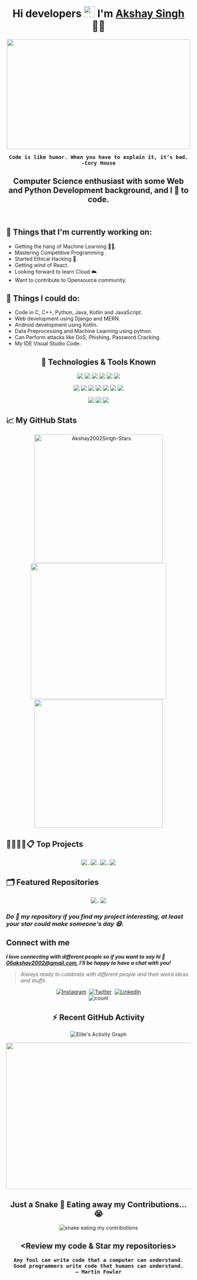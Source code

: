 <h1 align='center'>
 Hi developers <img src="https://akshay2002singh.github.io/Akshay2002Singh/assets/hi.gif" width="30"> I'm <a href="www.linkedin.com/in/akshay2002singh">
 <strong> Akshay Singh</strong></a> 👨‍💻
</h1>
<p align="center">
<img src="https://akshay2002singh.github.io/Akshay2002Singh/assets/fabio-lucas-aTpGSPfalzY-unsplash.jpg" width="500" height="300" >
</p>
<p align ="center" ><samp><strong> Code is like humor. When you have to explain it, it’s bad.
<br>
-Cory House</strong></samp></p>

<h2 align="center"> Computer Science enthusiast with some Web and Python Development background, and I 💞️ to code. </h2>
<br>

## **💼 Things that I'm currently working on:**

-   Getting the hang of Machine Learning 👨‍💻.
-   Mastering Competitive Programming .
-   Started Ethical Hacking 👨.
-   Getting wind of React.
-   Looking forward to learn Cloud ☁️.
-   Want to contribute to Opensource community.

## **🔭 Things I could do:**

-   Code in C, C++, Python, Java, Kotlin and JavaScript.
-   Web development using Django and MERN.
-   Android development using Kotlin.
-   Data Preprocessing and Machine Learning using python.
-   Can Perform attacks like DoS, Phishing, Password Cracking.
-   My IDE Visual Studio Code.

<h2 align="center">🔧 Technologies & Tools Known</h2>
<p align="center">
  <img src="https://img.icons8.com/color/48/000000/c-programming.png"/>
  <img src="https://img.icons8.com/color/48/000000/c-plus-plus-logo.png"/>
  <img src="https://img.icons8.com/color/50/000000/html-5.png"/>
  <img src="https://img.icons8.com/color/48/000000/css3.png"/>
  <img src="https://img.icons8.com/color/48/000000/javascript--v2.png"/>
  <img src="https://img.icons8.com/color/48/000000/python--v1.png"/>
</p>
<p align="center">
  <img src="https://img.icons8.com/color/48/000000/bootstrap.png"/>
  <img src="https://img.icons8.com/color/48/000000/sass.png"/>
  <img src="https://img.icons8.com/fluency/48/000000/node-js.png"/>
  <img src="https://img.icons8.com/color/48/000000/react-native.png"/>
  <img src="https://img.icons8.com/color/48/000000/redux.png"/>
  <img src="https://img.icons8.com/color/48/000000/mongodb.png"/>
  <img src="https://img.icons8.com/color/48/000000/firebase.png"/>
</p>
<p align="center">
  <img src="https://img.icons8.com/color/48/000000/visual-studio-code-2019.png"/>
  <img src="https://img.icons8.com/color/48/000000/git.png"/>
  <img src="https://img.icons8.com/bubbles/50/000000/github.png"/>
</p>


## 📈 My GitHub Stats
<p align="center">
  <img src="https://github-readme-stats.vercel.app/api?username=Akshay2002Singh&show_icons=true&theme=midnight-purple&title_color=8E2DE2&text_color=fff&icon_color=8E2DE2" alt="Akshay2002Singh-Stars" width="350" style="margin: 1px;" />
  <img src="https://github-readme-streak-stats.herokuapp.com/?user=Akshay2002Singh&show_icons=true&theme=midnight-purple&title_color=8E2DE2&text_color=fff&icon_color=8E2DE2" width="370" style="margin: 1px;"/>
  <img src="https://github-readme-stats.vercel.app/api/top-langs/?username=Akshay2002Singh&show_icons=true&theme=midnight-purple&title_color=8E2DE2&text_color=fff&icon_color=8E2DE2&layout=compact" width="350" style="margin: 1px;" />
</p>


## 👩🏻‍💻💼📋 Top Projects
<p align="center">
  <a href="https://github.com/Akshay2002Singh/GPT-Interview-Buddy">
  <img align="center" src="https://github-readme-stats.vercel.app/api/pin/?username=Akshay2002Singh&repo=GPT-Interview-Buddy&show_icons=true&theme=midnight-purple&title_color=8E2DE2&text_color=f2f2f0&icon_color=8E2DE2&layout=compact" style="margin: 3px;" />
  </a>
  <a href="https://github.com/Akshay2002Singh/Resume_Builder_Django">
  <img align="center" src="https://github-readme-stats.vercel.app/api/pin/?username=Akshay2002Singh&repo=Resume_Builder_Django&show_icons=true&theme=midnight-purple&title_color=8E2DE2&text_color=f2f2f0&icon_color=8E2DE2&layout=compact" style="margin: 3px;" />
  </a>
  <a href="https://github.com/Akshay2002Singh/LinkTree">
  <img align="center" src="https://github-readme-stats.vercel.app/api/pin/?username=Akshay2002Singh&repo=LinkTree&show_icons=true&theme=midnight-purple&title_color=8E2DE2&text_color=f2f2f0&icon_color=8E2DE2&layout=compact" style="margin: 3px;" />
  </a>
  <a href="https://github.com/Akshay2002Singh/Polling_Application">
  <img align="center" src="https://github-readme-stats.vercel.app/api/pin/?username=Akshay2002Singh&repo=Polling_Application&show_icons=true&theme=midnight-purple&title_color=8E2DE2&text_color=f2f2f0&icon_color=8E2DE2&layout=compact" style="margin: 3px;" />
  </a>
</p>

## 🗂️ Featured Repositories
<p align="center">
    <a href="https://github.com/Akshay2002Singh/Engineers-Library">
  <img align="center" src="https://github-readme-stats.vercel.app/api/pin/?username=Akshay2002Singh&repo=Engineers-Library&show_icons=true&theme=midnight-purple&title_color=8E2DE2&text_color=f2f2f0&icon_color=8E2DE2&layout=compact" style="margin: 3px;" />
  </a>
    <a href="https://github.com/Akshay2002Singh/Learning-Resources">
  <img align="center" src="https://github-readme-stats.vercel.app/api/pin/?username=Akshay2002Singh&repo=Learning-Resources&show_icons=true&theme=midnight-purple&title_color=8E2DE2&text_color=f2f2f0&icon_color=8E2DE2&layout=compact" style="margin: 3px;" />
  </a>
</p>


 ### ***Do 🌟 my repository if you find my project interesting, at least your star could make someone's day 😄.***

## **Connect with me**

***I love connecting with different people so if you want to say hi 💬 06akshay2002@gmail.com, I'll be happy to have a chat with you!***

> *Always ready to colabrate with different people and their weird ideas and stuffs.*

<p align="center">
    <a href = "https://instagram.com/elite2002akshay?utm_medium=copy_link"><img alt="Instagram" src="https://img.shields.io/badge/Instagram-E4405F?style=for-the-badge&logo=instagram&logoColor=white" /></a>&nbsp;
    <a href = "https://twitter.com/Elite_257?t=Aymfq3M6O8HugpcHhfu-5Q&s=09"><img alt="Twitter" src="https://img.shields.io/badge/Twitter-1DA1F2?&style=for-the-badge&logo=twitter&logoColor=white" /></a>&nbsp;
    <a href = "www.linkedin.com/in/akshay2002singh"><img alt="LinkedIn" src="https://img.shields.io/badge/LinkedIn-0077B5.svg?&style=for-the-badge&logo=linkedin&logoColor=white" /></a>
    <br>
    <img src="https://komarev.com/ghpvc/?username=Akshay2002Singh&label=Profile%20views&color=blueviolet&style=flat" alt="count" />
</p>

<h2 align="center">⚡ Recent GitHub Activity</h2>
<p align="center">
<img alt="Elite's Activity Graph" src="https://github-readme-activity-graph.vercel.app/graph?username=Akshay2002Singh&theme=react-dark&&radius=8" />
</p>

<p align="center">
<img src="https://akshay2002singh.github.io/Akshay2002Singh/assets/animation_500_kxa883sd.gif" width="550" height="400" >
</p>

<h2 align="center">Just a Snake 🐍 Eating away my Contributions...😭</h2>
<p align="center">
<img src="https://akshay2002singh.github.io/Snake-Eating-my-Contributions/github-contribution-grid-snake.gif" alt="snake eating my contributions">
</p>
<p align="center">
<h2 align="center">&lt;Review my code & Star my repositories&gt;</h3>
</p>
<p align ="center"><samp><strong>Any fool can write code that a computer can understand. Good programmers write code that humans can understand.
<br>
– Martin Fowler</strong></samp></p>


<!--
**Akshay2002Singh/Akshay2002Singh** is a ✨ _special_ ✨ repository because its `README.md` (this file) appears on your GitHub profile.

Here are some ideas to get you started:

- 🔭 I’m currently working on ...
- 🌱 I’m currently learning ...
- 👯 I’m looking to collaborate on ...
- 🤔 I’m looking for help with ...
- 💬 Ask me about ...
- 📫 How to reach me: ...
- 😄 Pronouns: ...
- ⚡ Fun fact: ...
-->
